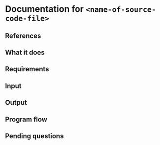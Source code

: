 # Documentation for `<name-of-source-code-file>`

## References

## What it does

## Requirements

## Input

## Output

## Program flow

## Pending questions
